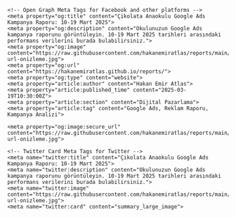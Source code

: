     <!-- Open Graph Meta Tags for Facebook and other platforms -->
    <meta property="og:title" content="Çikolata Anaokulu Google Ads Kampanya Raporu: 10-19 Mart 2025">
    <meta property="og:description" content="Okulunuzun Google Ads kampanya raporunu görüntüleyin. 10-19 Mart 2025 tarihleri arasındaki performans verilerini burada bulabilirsiniz.">
    <meta property="og:image" content="https://raw.githubusercontent.com/hakanemiratlas/reports/main/google-url-onizleme.jpg">
    <meta property="og:url" content="https://hakanemiratlas.github.io/reports/">
    <meta property="og:type" content="website">
    <meta property="article:author" content="Hakan Emir Atlas">
    <meta property="article:published_time" content="2025-03-19T10:30:00Z">
    <meta property="article:section" content="Dijital Pazarlama">
    <meta property="article:tag" content="Google Ads, Reklam Raporu, Kampanya Analizi">

    <meta property="og:image:secure_url" content="https://raw.githubusercontent.com/hakanemiratlas/reports/main/google-url-onizleme.jpg">
   
    <!-- Twitter Card Meta Tags for Twitter -->
    <meta name="twitter:title" content="Çikolata Anaokulu Google Ads Kampanya Raporu: 10-19 Mart 2025">
    <meta name="twitter:description" content="Okulunuzun Google Ads kampanya raporunu görüntüleyin. 10-19 Mart 2025 tarihleri arasındaki performans verilerini burada bulabilirsiniz.">
    <meta name="twitter:image" content="https://raw.githubusercontent.com/hakanemiratlas/reports/main/google-url-onizleme.jpg">
    <meta name="twitter:card" content="summary_large_image">

